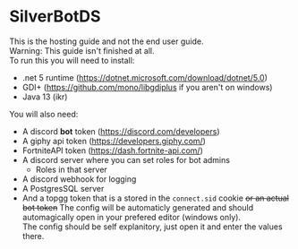 # SilverBotDS
This is the hosting guide and not the end user guide.  
Warning: This guide isn't finished at all.  
To run this you will need to install:
- .net 5 runtime (https://dotnet.microsoft.com/download/dotnet/5.0)
- GDI+ (https://github.com/mono/libgdiplus if you aren't on windows)
- Java 13 (ikr)  

You will also need:
- A discord **bot** token (https://discord.com/developers)
- A giphy api token (https://developers.giphy.com/)
- FortniteAPI token (https://dash.fortnite-api.com/)
- A discord server where you can set roles for bot admins
  - Roles in that server
- A discord webhook for logging
- A PostgresSQL server
- And a topgg token that is a stored in the `connect.sid` cookie ~~or an actual bot token~~
The config will be automaticly generated and should automagically open in your prefered editor (windows only).  
The config should be self explanitory, just open it and enter the values there.
